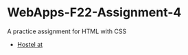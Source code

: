 # WebApps-F22-Assignment-4
A practice assignment for HTML with CSS
* [Hostel at](https://44-563-web-apps-f22.github.io/44563-webapps-assignment-4-BharathMopuru/opera)